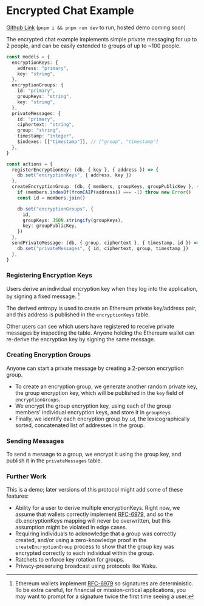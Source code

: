 # Encrypted Chat Example

[Github Link](https://github.com/canvasxyz/canvas/tree/main/examples/encrypted-chat) (`pnpm i && pnpm run dev` to run, hosted demo coming soon)

The encrypted chat example implements simple private messaging for
up to 2 people, and can be easily extended to groups of up to ~100 people.

```ts
const models = {
  encryptionKeys: {
    address: "primary",
    key: "string",
  },
  encryptionGroups: {
    id: "primary",
    groupKeys: "string",
    key: "string",
  },
  privateMessages: {
    id: "primary",
    ciphertext: "string",
    group: "string",
    timestamp: "integer",
    $indexes: [["timestamp"]], // ["group", "timestamp"]
  },
}

const actions = {
  registerEncryptionKey: (db, { key }, { address }) => {
    db.set("encryptionKeys", { address, key })
  },
  createEncryptionGroup: (db, { members, groupKeys, groupPublicKey }, { address }) => {
    if (members.indexOf(fromCAIP(address)) === -1) throw new Error()
    const id = members.join()

    db.set("encryptionGroups", {
      id,
      groupKeys: JSON.stringify(groupKeys),
      key: groupPublicKey,
    })
  },
  sendPrivateMessage: (db, { group, ciphertext }, { timestamp, id }) => {
    db.set("privateMessages", { id, ciphertext, group, timestamp })
  },
}
```

### Registering Encryption Keys

Users derive an individual encryption key when they log into the
application, by signing a fixed message. [^1]

The derived entropy is used to create an Ethereum private key/address
pair, and this address is published in the `encryptionKeys` table.

Other users can see which users have registered to receive private
messages by inspecting the table. Anyone holding the Ethereum wallet
can re-derive the encryption key by signing the same message.

### Creating Encryption Groups

Anyone can start a private message by creating a 2-person encryption
group.

- To create an encryption group, we generate another random private key,
  the group encryption key, which will be published in the `key` field
  of `encryptionGroups`.
- We encrypt the group encryption key, using each of the group members'
  individual encryption keys, and store it in `groupKeys`.
- Finally, we identify each encryption group by `id`, the
  lexicographically sorted, concatenated list of addresses in the group.

### Sending Messages

To send a message to a group, we encrypt it using the group key, and
publish it in the `privateMessages` table.

### Further Work

This is a demo; later versions of this protocol might add some of these features:

- Ability for a user to derive multiple encryptionKeys. Right now, we
  assume that wallets correctly implement [RFC-6979](1), and so the
  db.encryptionKeys mapping will never be overwritten, but this assumption
  might be violated in edge cases.
- Requiring individuals to acknowledge that a group was correctly
  created, and/or using a zero-knowledge proof in the
  `createEncryptionGroup` process to show that the group key was
  encrypted correctly to each individual within the group.
- Ratchets to enforce key rotation for groups.
- Privacy-preserving broadcast using protocols like Waku.

[^1]:
    Ethereum wallets implement [RFC-6979](1) so signatures are
    deterministic. To be extra careful, for financial or mission-critical
    applications, you may want to prompt for a signature twice the first
    time seeing a user.

[1]: https://datatracker.ietf.org/doc/html/rfc6979
